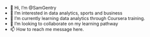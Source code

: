 - 👋 Hi, I’m @SamGentry
- 👀 I’m interested in data analytics, sports and business
- 🌱 I’m currently learning data analytics through Coursera training.
- 💞️ I’m looking to collaborate on my learning pathway
- 📫 How to reach me message here.

<!---
SamGentry/SamGentry is a ✨ special ✨ repository because its `README.md` (this file) appears on your GitHub profile.
You can click the Preview link to take a look at your changes.
--->
